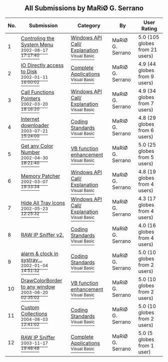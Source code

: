 ﻿<div align="center">

## All Submissions by MaRiØ G\. Serrano

</div>

No.  | Submission | Category | By   | User Rating
---- | ---------- | -------- | ---- | -----------
1 | [Controling the System Menu<br /><sup>2002-08-17 17:17:40</sup>](https://github.com/Planet-Source-Code/mari-g-serrano-controling-the-system-menu__1-34882) | [Windows API Call/ Explanation<br /><sup>Visual Basic</sup>](../ByCategory/windows-api-call-explanation__1-39.md) | MaRiØ G\. Serrano | 5.0 (105 globes from 21 users)
2 | [IO Directly access to Disk<br /><sup>2002-01-11 16:00:02</sup>](https://github.com/Planet-Source-Code/mari-g-serrano-io-directly-access-to-disk__1-30693) | [Complete Applications<br /><sup>Visual Basic</sup>](../ByCategory/complete-applications__1-27.md) | MaRiØ G\. Serrano | 4.9 (44 globes from 9 users)
3 | [Call Functions Pointers<br /><sup>2002-03-20 18:16:20</sup>](https://github.com/Planet-Source-Code/mari-g-serrano-call-functions-pointers__1-32873) | [Windows API Call/ Explanation<br /><sup>Visual Basic</sup>](../ByCategory/windows-api-call-explanation__1-39.md) | MaRiØ G\. Serrano | 4.9 (34 globes from 7 users)
4 | [Internet downloader<br /><sup>2003-07-21 15:24:00</sup>](https://github.com/Planet-Source-Code/mari-g-serrano-internet-downloader__1-47113) | [Coding Standards<br /><sup>Visual Basic</sup>](../ByCategory/coding-standards__1-43.md) | MaRiØ G\. Serrano | 4.8 (29 globes from 6 users)
5 | [Get any Color Number<br /><sup>2002-04-30 18:21:40</sup>](https://github.com/Planet-Source-Code/mari-g-serrano-get-any-color-number__1-34254) | [VB function enhancement<br /><sup>Visual Basic</sup>](../ByCategory/vb-function-enhancement__1-25.md) | MaRiØ G\. Serrano | 5.0 (25 globes from 5 users)
6 | [Memory Patcher<br /><sup>2002-03-07 19:33:34</sup>](https://github.com/Planet-Source-Code/mari-g-serrano-memory-patcher__1-32448) | [Windows API Call/ Explanation<br /><sup>Visual Basic</sup>](../ByCategory/windows-api-call-explanation__1-39.md) | MaRiØ G\. Serrano | 4.8 (19 globes from 4 users)
7 | [Hide All Tray Icons<br /><sup>2002-05-23 12:25:32</sup>](https://github.com/Planet-Source-Code/mari-g-serrano-hide-all-tray-icons__1-35025) | [Windows API Call/ Explanation<br /><sup>Visual Basic</sup>](../ByCategory/windows-api-call-explanation__1-39.md) | MaRiØ G\. Serrano | 4.3 (17 globes from 4 users)
8 | [RAW IP Sniffer v2\.<br />](https://github.com/Planet-Source-Code/mari-g-serrano-raw-ip-sniffer-v2__1-50028) | [Coding Standards<br /><sup>Visual Basic</sup>](../ByCategory/coding-standards__1-43.md) | MaRiØ G\. Serrano | 4.0 (16 globes from 4 users)
9 | [alarm & clock in systray\.\.\.<br /><sup>2002-01-04 14:51:32</sup>](https://github.com/Planet-Source-Code/mari-g-serrano-alarm-clock-in-systray__1-30377) | [Coding Standards<br /><sup>Visual Basic</sup>](../ByCategory/coding-standards__1-43.md) | MaRiØ G\. Serrano | 5.0 (10 globes from 2 users)
10 | [DrawColorBorder to any window<br /><sup>2003-06-20 02:35:02</sup>](https://github.com/Planet-Source-Code/mari-g-serrano-drawcolorborder-to-any-window__1-46315) | [VB function enhancement<br /><sup>Visual Basic</sup>](../ByCategory/vb-function-enhancement__1-25.md) | MaRiØ G\. Serrano | 5.0 (10 globes from 2 users)
11 | [Custom Collections<br /><sup>2004-08-03 12:41:02</sup>](https://github.com/Planet-Source-Code/mari-g-serrano-custom-collections__1-55331) | [Coding Standards<br /><sup>Visual Basic</sup>](../ByCategory/coding-standards__1-43.md) | MaRiØ G\. Serrano | 5.0 (10 globes from 2 users)
12 | [RAW IP Sniffer<br /><sup>2003-11-17 19:48:48</sup>](https://github.com/Planet-Source-Code/mari-g-serrano-raw-ip-sniffer__1-49879) | [Complete Applications<br /><sup>Visual Basic</sup>](../ByCategory/complete-applications__1-27.md) | MaRiØ G\. Serrano | 5.0 (5 globes from 1 user)
